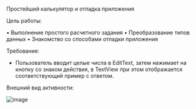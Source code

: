 Простейший калькулятор и отладка приложения

Цель работы:

•	Выполнение простого расчетного задания
•	Преобразование типов данных
•	Знакомство со способами отладки приложения

Требования:

- Пользователь вводит целые числа в EditText, затем нажимает на кнопку со знаком действия, 
в TextView при этом отображается соответствующий пример с ответом.

Внешний вид активности:

![image](https://user-images.githubusercontent.com/91782001/177372154-874f9e03-8074-46ad-8339-2147b381ca86.png)

